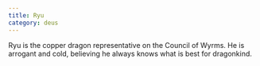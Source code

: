 ```yaml
---
title: Ryu
category: deus
---
```

Ryu is the copper dragon representative on the Council of Wyrms. He is arrogant and cold, believing he always knows what is best for dragonkind.

